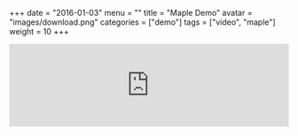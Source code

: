 +++
date = "2016-01-03"
menu = ""
title = "Maple Demo"
avatar = "images/download.png"
categories = ["demo"]
tags = ["video", "maple"]
weight = 10
+++
<br/>


<div class="video-container">
<iframe class="youtube-player" type="text/html" width="100%" height="auto" src="https://www.youtube.com/embed/w7Ft2ymGmfc" allowfullscreen frameborder="0">
</iframe>
</div>
